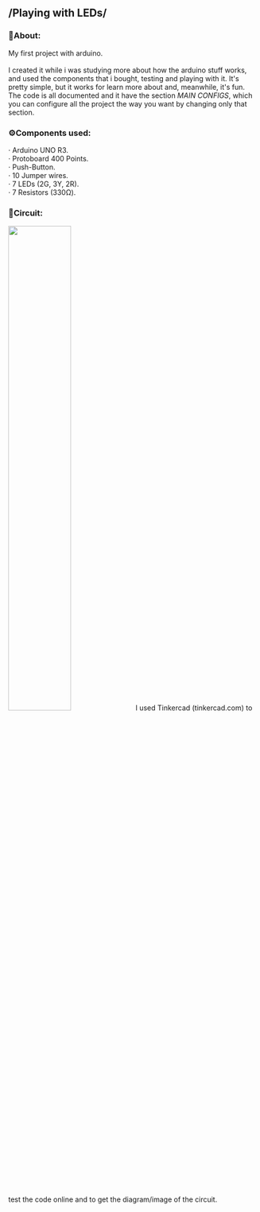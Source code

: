 ## /Playing with LEDs/
<h3>📃About:</h3>
My first project with arduino. <br><br>
I created it while i was studying more about how the arduino stuff works, and used the components that i bought, testing and playing with it.
It's pretty simple, but it works for learn more about and, meanwhile, it's fun.<br>
The code is all documented and it have the section <i>MAIN CONFIGS</i>, which you can configure all the project the way you want by changing only that section.

<h3>⚙️Components used:</h3>
· Arduino UNO R3.<br>
· Protoboard 400 Points.<br>
· Push-Button.<br>
· 10 Jumper wires.<br>
· 7 LEDs (2G, 3Y, 2R).<br>
· 7 Resistors (330Ω).<br>

<h3>🔌Circuit:</h3>
<img src="https://raw.githubusercontent.com/euandre10/arduino-PlayingWithLEDs/main/circuit%20image.png" width="50%"/>
I used Tinkercad (tinkercad.com) to test the code online and to get the diagram/image of the circuit.
